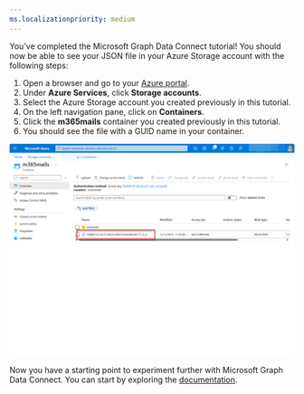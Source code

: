 ```yaml
---
ms.localizationpriority: medium
---
```


<!-- markdownlint-disable MD002 MD041 -->

You've completed the Microsoft Graph Data Connect tutorial! You should now be able to see your JSON file in your Azure Storage account with the following steps:

1. Open a browser and go to your [Azure portal](https://portal.azure.com/#home).
2. Under **Azure Services**, click **Storage accounts**.
3. Select the Azure Storage account you created previously in this tutorial.
4. On the left navigation pane, click on **Containers**.
5. Click the **m365mails** container you created previously in this tutorial.
6. You should see the file with a GUID name in your container.

![A screenshot of the Azure portal user interface that shows the newly created file in the Azure Storage container.](../concepts/images/data-connect-storageaccountcompletion.png)

Now you have a starting point to experiment further with Microsoft Graph Data Connect. You can start by exploring the [documentation](/graph/data-connect-concept-overview).
